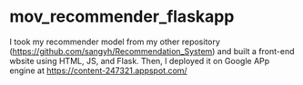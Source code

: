 # mov_recommender_flaskapp

I took my recommender model from my other repository (https://github.com/sangyh/Recommendation_System) and built a front-end wbsite using HTML, JS, and Flask.
Then, I deployed it on Google APp engine at https://content-247321.appspot.com/
